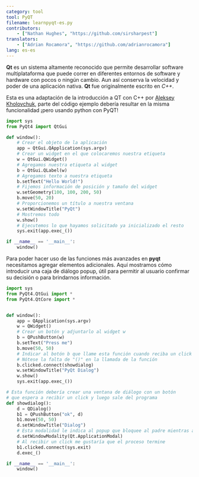 ```yaml
---
category: tool
tool: PyQT
filename: learnpyqt-es.py
contributors:
    - ["Nathan Hughes", "https://github.com/sirsharpest"]
translators:
    - ["Adrian Rocamora", "https://github.com/adrianrocamora"]
lang: es-es
---
```


**Qt** es un sistema altamente reconocido que permite desarrollar software multiplataforma que puede correr en diferentes entornos de software y hardware con pocos o ningún cambio. Aun así conserva la velocidad y poder de una aplicación nativa. **Qt** fue originalmente escrito en *C++*.

Esta es una adaptación de la introducción a QT con C++ por [Aleksey Kholovchuk](https://github.com/vortexxx192), parte del código ejemplo debería resultar en la misma funcionalidad ¡pero usando python con PyQT!

```python
import sys
from PyQt4 import QtGui

def window():
    # Crear el objeto de la aplicación
    app = QtGui.QApplication(sys.argv)
    # Crear un widget en el que colocaremos nuestra etiqueta
    w = QtGui.QWidget()
    # Agregamos nuestra etiqueta al widget
    b = QtGui.QLabel(w)
    # Agregamos texto a nuestra etiqueta
    b.setText("Hello World!")
    # Fijemos información de posición y tamaño del widget
    w.setGeometry(100, 100, 200, 50)
    b.move(50, 20)
    # Proporcionemos un título a nuestra ventana
    w.setWindowTitle("PyQt")
    # Mostremos todo
    w.show()
    # Ejecutemos lo que hayamos solicitado ya inicializado el resto
    sys.exit(app.exec_())

if __name__ == '__main__':
    window()
```

Para poder hacer uso de las funciones más avanzades en **pyqt** necesitamos agregar elementos adicionales.
Aquí mostramos cómo introducir una caja de diálogo popup, útil para permitir al usuario confirmar su decisión o para brindarnos información.

```python
import sys
from PyQt4.QtGui import *
from PyQt4.QtCore import *


def window():
    app = QApplication(sys.argv)
    w = QWidget()
    # Crear un botón y adjuntarlo al widget w
    b = QPushButton(w)
    b.setText("Press me")
    b.move(50, 50)
    # Indicar al botón b que llame esta función cuando reciba un click
    # Nótese la falta de "()" en la llamada de la función
    b.clicked.connect(showdialog)
    w.setWindowTitle("PyQt Dialog")
    w.show()
    sys.exit(app.exec_())

# Esta función debería crear una ventana de diálogo con un botón
# que espera a recibir un click y luego sale del programa
def showdialog():
    d = QDialog()
    b1 = QPushButton("ok", d)
    b1.move(50, 50)
    d.setWindowTitle("Dialog")
    # Esta modalidad le indica al popup que bloquee al padre mientras activo
    d.setWindowModality(Qt.ApplicationModal)
    # Al recibir un click me gustaría que el proceso termine
    b1.clicked.connect(sys.exit)
    d.exec_()

if __name__ == '__main__':
    window()
```
